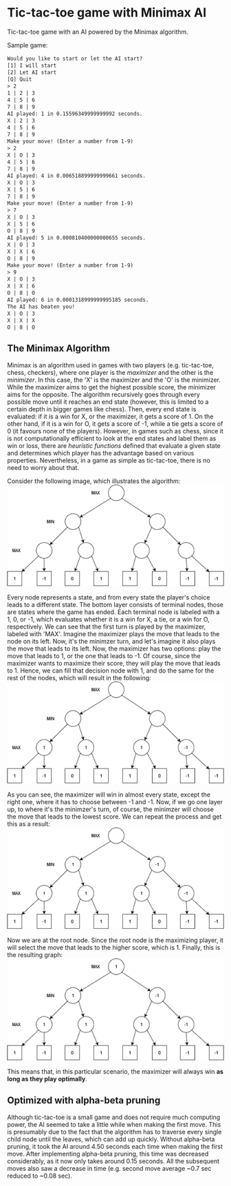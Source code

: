 # Tic-tac-toe game with Minimax AI
Tic-tac-toe game with an AI powered by the Minimax algorithm.

Sample game:
```
Would you like to start or let the AI start?
[1] I will start
[2] Let AI start
[Q] Quit
> 2
1 | 2 | 3
4 | 5 | 6
7 | 8 | 9
AI played: 1 in 0.15596349999999992 seconds.
X | 2 | 3
4 | 5 | 6
7 | 8 | 9
Make your move! (Enter a number from 1-9)
> 2
X | O | 3
4 | 5 | 6
7 | 8 | 9
AI played: 4 in 0.006518899999999661 seconds.
X | O | 3
X | 5 | 6
7 | 8 | 9
Make your move! (Enter a number from 1-9)
> 7
X | O | 3
X | 5 | 6
O | 8 | 9
AI played: 5 in 0.000810400000000655 seconds.
X | O | 3
X | X | 6
O | 8 | 9
Make your move! (Enter a number from 1-9)
> 9
X | O | 3
X | X | 6
O | 8 | O
AI played: 6 in 0.0001318999999995185 seconds.
The AI has beaten you!
X | O | 3
X | X | X
O | 8 | O
```

## The Minimax Algorithm
Minimax is an algorithm used in games with two players (e.g. tic-tac-toe, chess, checkers), where one player is the *maximizer* and the other is the *minimizer*. In this case,
the 'X' is the maximizer and the 'O' is the minimizer.
While the maximizer aims to get the highest possible score, the minimizer aims for the opposite. The algorithm recursively goes through every possible move until it
reaches an end state (however, this is limited to a certain depth in bigger games like chess). Then, every end state is evaluated: if it is a win for X, or the maximizer, it gets
a score of 1. On the other hand, if it is a win for O, it gets a score of -1, while a tie gets a score of 0 (it favours none of the players). However, in games such as chess,
since it is not computationally efficient to look at the end states and label them as win or loss, there are *heuristic functions* defined that evaluate a given state and determines which
player has the advantage based on various properties. Nevertheless, in a game as simple as tic-tac-toe, there is no need to worry about that.

Consider the following image, which illustrates the algorithm:
![minimax1](minimax1.png)

Every node represents a state, and from every state the player's choice leads to a different state. The bottom layer consists of terminal nodes, those are states where the game has ended.
Each terminal node is labeled with a 1, 0, or -1, which evaluates whether it is a win for X, a tie, or a win for O, respectively.
We can see that the first turn is played by the maximizer, labeled with 'MAX'. Imagine the maximizer plays the move that leads to the node on its left. Now, it's the minimzer turn, and let's
imagine it also plays the move that leads to its left. Now, the maximizer has two options: play the move that leads to 1, or the one that leads to -1. Of course, since the maximizer wants to maximize their score, they will play the move that leads to 1. Hence, we can fill that decision node with 1, and do the same for the rest of the nodes, which will result in the following:
![minimax2](minimax2.png)

As you can see, the maximizer will win in almost every state, except the right one, where it has to choose between -1 and -1. Now, if we go one layer up, to where it's the minimzer's turn,
of course, the minimzer will choose the move that leads to the lowest score. We can repeat the process and get this as a result:
![minimax3](minimax3.png)

Now we are at the root node. Since the root node is the maximizing player, it will select the move that leads to the higher score, which is 1. Finally, this is the resulting graph:
![minimax4](minimax4.png)

This means that, in this particular scenario, the maximizer will always win **as long as they play optimally**. 

## Optimized with alpha-beta pruning
Although tic-tac-toe is a small game and does not require much computing power, the AI seemed to take a little while when making the first move. 
This is presumably due to the fact that the algorithm has to traverse every single child node until the leaves, which can add up quickly.
Without alpha-beta pruning, it took the AI around 4.50 seconds each time when making the first move. 
After implementing alpha-beta pruning, this time was decreased considerably, as it now only takes around 0.15 seconds.
All the subsequent moves also saw a decrease in time (e.g. second move average ~0.7 sec reduced to ~0.08 sec).

